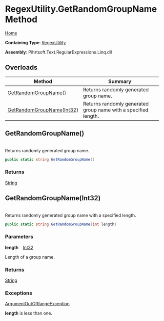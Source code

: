 # RegexUtility\.GetRandomGroupName Method

[Home](../../../../../../README.md)

**Containing Type**: [RegexUtility](../README.md)

**Assembly**: Pihrtsoft\.Text\.RegularExpressions\.Linq\.dll

## Overloads

| Method | Summary |
| ------ | ------- |
| [GetRandomGroupName()](#Pihrtsoft_Text_RegularExpressions_Linq_RegexUtility_GetRandomGroupName) | Returns randomly generated group name\. |
| [GetRandomGroupName(Int32)](#Pihrtsoft_Text_RegularExpressions_Linq_RegexUtility_GetRandomGroupName_System_Int32_) | Returns randomly generated group name with a specified length\. |

## GetRandomGroupName\(\) <a id="Pihrtsoft_Text_RegularExpressions_Linq_RegexUtility_GetRandomGroupName"></a>

\
Returns randomly generated group name\.

```csharp
public static string GetRandomGroupName()
```

### Returns

[String](https://docs.microsoft.com/en-us/dotnet/api/system.string)

## GetRandomGroupName\(Int32\) <a id="Pihrtsoft_Text_RegularExpressions_Linq_RegexUtility_GetRandomGroupName_System_Int32_"></a>

\
Returns randomly generated group name with a specified length\.

```csharp
public static string GetRandomGroupName(int length)
```

### Parameters

**length** &ensp; [Int32](https://docs.microsoft.com/en-us/dotnet/api/system.int32)

Length of a group name\.

### Returns

[String](https://docs.microsoft.com/en-us/dotnet/api/system.string)

### Exceptions

[ArgumentOutOfRangeException](https://docs.microsoft.com/en-us/dotnet/api/system.argumentoutofrangeexception)

**length** is less than one\.

